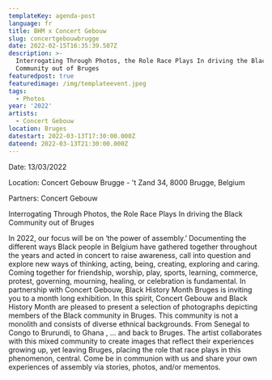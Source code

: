 ```yaml
---
templateKey: agenda-post
language: fr
title: BHM x Concert Gebouw
slug: concertgebouwbrugge
date: 2022-02-15T16:35:39.507Z
description: >-
  Interrogating Through Photos, the Role Race Plays In driving the Black
  Community out of Bruges
featuredpost: true
featuredimage: /img/templateevent.jpeg
tags:
  - Photos
year: '2022'
artists:
  - Concert Gebouw
location: Bruges
datestart: 2022-03-13T17:30:00.000Z
dateend: 2022-03-13T21:30:00.000Z
---
```


Date: 13/03/2022

Location: Concert Gebouw Brugge - 't Zand 34, 8000 Brugge, Belgium

Partners: Concert Gebouw

Interrogating Through Photos, the Role Race Plays In driving the Black Community out of Bruges

In 2022, our focus will be on ‘the power of assembly.’ Documenting the different ways Black people in Belgium have gathered together throughout the years and acted in concert to raise awareness, call into question and explore new ways of thinking, acting, being, creating, exploring and caring. Coming together for friendship, worship, play, sports, learning, commerce, protest, governing, mourning, healing, or celebration is fundamental. In partnership with Concert Gebouw, Black History Month Bruges is inviting you to a month long exhibition. In this spirit, Concert Gebouw and Black History Month are pleased to present a selection of photographs depicting members of the Black community in Bruges. This community is not a monolith and consists of diverse ethnical backgrounds. From Senegal to Congo to Brurundi, to Ghana , … and back to Bruges. The artist collaborates with this mixed community to create images that reflect their experiences growing up, yet leaving Bruges, placing the role that race plays in this phenomenon, central.
 Come be in communion with us and share your own experiences of assembly via stories, photos, and/or mementos.
